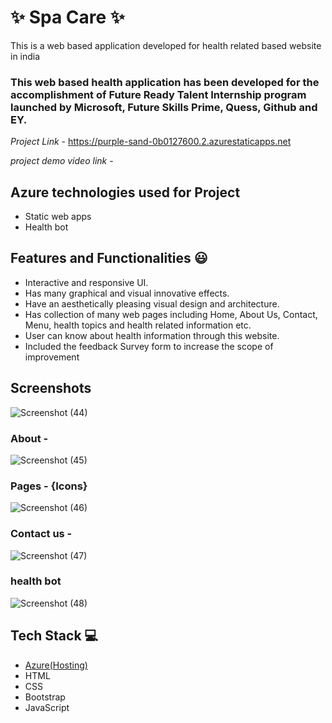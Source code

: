 # ✨  Spa Care ✨

This is a web based application developed for health related based website in india

### This web based health application has been developed for the accomplishment of Future Ready Talent Internship program launched by Microsoft, Future Skills Prime, Quess, Github and EY.


*Project Link* - https://purple-sand-0b0127600.2.azurestaticapps.net

*project demo video link* - 

## Azure technologies used for Project

- Static web apps
- Health bot

## Features and Functionalities 😃

- Interactive and responsive UI.
- Has many graphical and visual innovative effects.
- Have an aesthetically pleasing visual design and architecture.
- Has collection of many web pages including Home, About Us, Contact, Menu, health topics and health related information etc.
- User can know about health information through this website.
- Included the feedback Survey form to increase the scope of improvement 

## Screenshots

![Screenshot (44)](https://user-images.githubusercontent.com/112318283/212484518-ac78c9ce-beb5-4d7b-9f1e-b7514f7bba15.png)



   

### About  -

![Screenshot (45)](https://user-images.githubusercontent.com/112318283/212484538-9255ae41-e400-4bd3-ab17-e1e6e3bff69d.png)



### Pages - {Icons}

![Screenshot (46)](https://user-images.githubusercontent.com/112318283/212484593-974e33bc-6969-4918-9d3d-62e485f801ac.png)



### Contact us -
![Screenshot (47)](https://user-images.githubusercontent.com/112318283/212484628-349be550-a5ac-4f5f-a56d-35da3ac61130.png)



### health bot
![Screenshot (48)](https://user-images.githubusercontent.com/112318283/212484676-3e1afa71-5fad-41b9-9be3-561ec7c610ae.png)




## Tech Stack 💻

- [Azure(Hosting)](https://azure.microsoft.com/en-in/features/azure-portal/)
- HTML
- CSS
- Bootstrap
- JavaScript
